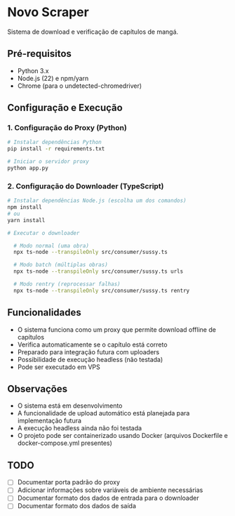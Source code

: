 # Novo Scraper

Sistema de download e verificação de capítulos de mangá.

## Pré-requisitos
- Python 3.x
- Node.js (22) e npm/yarn
- Chrome (para o undetected-chromedriver)

## Configuração e Execução

### 1. Configuração do Proxy (Python)
```bash
# Instalar dependências Python
pip install -r requirements.txt

# Iniciar o servidor proxy
python app.py
```

### 2. Configuração do Downloader (TypeScript)
```bash
# Instalar dependências Node.js (escolha um dos comandos)
npm install
# ou
yarn install

# Executar o downloader

  # Modo normal (uma obra)
  npx ts-node --transpileOnly src/consumer/sussy.ts

  # Modo batch (múltiplas obras)
  npx ts-node --transpileOnly src/consumer/sussy.ts urls

  # Modo rentry (reprocessar falhas)
  npx ts-node --transpileOnly src/consumer/sussy.ts rentry
```

## Funcionalidades
- O sistema funciona como um proxy que permite download offline de capítulos
- Verifica automaticamente se o capítulo está correto
- Preparado para integração futura com uploaders
- Possibilidade de execução headless (não testada)
- Pode ser executado em VPS

## Observações
- O sistema está em desenvolvimento
- A funcionalidade de upload automático está planejada para implementação futura
- A execução headless ainda não foi testada
- O projeto pode ser containerizado usando Docker (arquivos Dockerfile e docker-compose.yml presentes)

## TODO
- [ ] Documentar porta padrão do proxy
- [ ] Adicionar informações sobre variáveis de ambiente necessárias
- [ ] Documentar formato dos dados de entrada para o downloader
- [ ] Documentar formato dos dados de saída